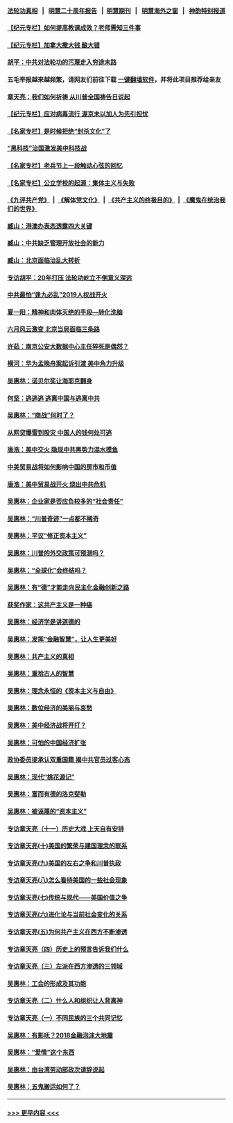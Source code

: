 #### [法轮功真相](https://github.com/gfw-breaker/truth/blob/master/README.md?t=0) &nbsp;&nbsp;|&nbsp;&nbsp; [明慧二十周年报告](https://github.com/gfw-breaker/mh-reports/blob/master/README.md?t=0) &nbsp;&nbsp;|&nbsp;&nbsp;[明慧期刊](https://github.com/gfw-breaker/mh-qikan) &nbsp;&nbsp;|&nbsp;&nbsp; [明慧海外之窗](https://github.com/gfw-breaker/mh-news/blob/master/README.md?t=0) &nbsp;&nbsp;|&nbsp;&nbsp; [神韵特别报道](https://github.com/gfw-breaker/mh-news/blob/master/shenyun.md?t=0)
#### [【纪元专栏】如何提高教课成效？老师需知三件事](../pages/nsc423/n12417848.md?t=06271551) 
#### [【纪元专栏】加拿大撒大钱 酿大错](../pages/nsc423/n12406564.md?t=06271551) 
#### [胡平：中共对法轮功的污蔑走入穷途末路](../pages/nsc423/n12266737.md?t=06271551) 
#### 五毛举报越来越频繁，请网友们前往下载 [一键翻墙软件](https://github.com/gfw-breaker/ssr-accounts)，并将此项目推荐给亲友
#### [章天亮：我们如何祈祷 从川普全国祷告日说起](../pages/nsc423/n11944627.md?t=06271551) 
#### [【纪元专栏】应对病毒流行 渥京未以加人为先引担忧](../pages/nsc423/n11875714.md?t=06271551) 
#### [【名家专栏】是时候拒绝“封杀文化”了](../pages/nsc423/n11814093.md?t=06271551) 
#### [“黑科技”治国激发美中科技战](../pages/nsc423/n11638056.md?t=06271551) 
#### [【名家专栏】老兵节上一段触动心弦的回忆](../pages/nsc423/n11646016.md?t=06271551) 
#### [【名家专栏】公立学校的起源：集体主义与失败](../pages/nsc423/n11601833.md?t=06271551) 
#### [《九评共产党》](https://github.com/begood0513/9ping.md/blob/master/README.md) &nbsp;|&nbsp; [《解体党文化》](../../../../jtdwh.md/blob/master/README.md)  &nbsp;|&nbsp; [《共产主义的终极目的》](../../../../gczydzjmd.md/blob/master/README.md) &nbsp;|&nbsp; [《魔鬼在统治我们的世界》](../../../../mgztzwmdsj.md/blob/master/README.md) 
#### [臧山：港澳办表态透露四大关键](../pages/nsc423/n11421628.md?t=06271551) 
#### [臧山：中共缺乏管理开放社会的能力](../pages/nsc423/n11407457.md?t=06271551) 
#### [臧山：北京面临治乱大转折](../pages/nsc423/n11406895.md?t=06271551) 
#### [专访胡平：20年打压 法轮功屹立不倒意义深远](../pages/nsc423/n11398800.md?t=06271551) 
#### [中共最怕“逢九必乱”2019人权战开火](../pages/nsc423/n11385248.md?t=06271551) 
#### [夏一阳：精神和肉体灭绝的手段—转化洗脑](../pages/nsc423/n11368250.md?t=06271551) 
#### [六月风云激变 北京当局面临三条路](../pages/nsc423/n11313668.md?t=06271551) 
#### [许茹：南京公安大数据中心主任猝死是偶然？](../pages/nsc423/n11064744.md?t=06271551) 
#### [横河：华为孟晚舟案起诉引渡 美中角力升级](../pages/nsc423/n11027230.md?t=06271551) 
#### [吴惠林：诺贝尔奖让海耶克翻身](../pages/nsc423/n10890049.md?t=06271551) 
#### [何坚：逃逃逃 逃离中国与逃离中共](../pages/nsc423/n10592891.md?t=06271551) 
#### [吴惠林：“商战”何时了？](../pages/nsc423/n10573558.md?t=06271551) 
#### [从网贷爆雷到股灾 中国人的钱何处可逃](../pages/nsc423/n10572800.md?t=06271551) 
#### [唐浩：美中交火 隐现中共黑势力混水摸鱼](../pages/nsc423/n10544040.md?t=06271551) 
#### [中美贸易战将如何影响中国的房市和币值](../pages/nsc423/n10543697.md?t=06271551) 
#### [唐浩：美中贸易战开火 烧出中共危机](../pages/nsc423/n10540126.md?t=06271551) 
#### [吴惠林：企业家是否应负较多的“社会责任”](../pages/nsc423/n10535022.md?t=06271551) 
#### [吴惠林：“川普奇迹”一点都不稀奇](../pages/nsc423/n10512808.md?t=06271551) 
#### [吴惠林：平议“修正资本主义”](../pages/nsc423/n10495724.md?t=06271551) 
#### [吴惠林：川普的外交政策可预测吗？](../pages/nsc423/n10462387.md?t=06271551) 
#### [吴惠林：“全球化”会终结吗？](../pages/nsc423/n10452838.md?t=06271551) 
#### [吴惠林：有“德”才能走向民主化金融创新之路](../pages/nsc423/n10432292.md?t=06271551) 
#### [获奖作家：这共产主义是一种癌](../pages/nsc423/n10431541.md?t=06271551) 
#### [吴惠林：经济学是讲道德的](../pages/nsc423/n10398014.md?t=06271551) 
#### [吴惠林：发挥“金融智慧”，让人生更美好](../pages/nsc423/n10375019.md?t=06271551) 
#### [吴惠林：共产主义的真相](../pages/nsc423/n10351394.md?t=06271551) 
#### [吴惠林：重拾古人的智慧](../pages/nsc423/n10337691.md?t=06271551) 
#### [吴惠林：理念永恒的《资本主义与自由》](../pages/nsc423/n10316274.md?t=06271551) 
#### [吴惠林：数位经济的美丽与哀愁](../pages/nsc423/n10292946.md?t=06271551) 
#### [吴惠林：美中经济战将开打？](../pages/nsc423/n10258825.md?t=06271551) 
#### [吴惠林：可怕的中国经济扩张](../pages/nsc423/n10219147.md?t=06271551) 
#### [政协委员提承认双重国籍 揭中共官员过客心态](../pages/nsc423/n10208809.md?t=06271551) 
#### [吴惠林：现代“桃花源记”](../pages/nsc423/n10185234.md?t=06271551) 
#### [吴惠林：富而有德的洛克斐勒](../pages/nsc423/n10142264.md?t=06271551) 
#### [吴惠林：被诬蔑的“资本主义”](../pages/nsc423/n10124816.md?t=06271551) 
#### [专访章天亮（十一）历史大戏 上天自有安排](../pages/nsc423/n10094905.md?t=06271551) 
#### [专访章天亮(十)美国的繁荣与建国理念的联系](../pages/nsc423/n10094899.md?t=06271551) 
#### [专访章天亮(九)美国的左右之争和川普执政](../pages/nsc423/n10094889.md?t=06271551) 
#### [专访章天亮(八)怎么看待美国的一些社会现象](../pages/nsc423/n10094857.md?t=06271551) 
#### [专访章天亮(七)传统与现代——美国价值之争](../pages/nsc423/n10093140.md?t=06271551) 
#### [专访章天亮(六)进化论与当前社会变化的关系](../pages/nsc423/n10092036.md?t=06271551) 
#### [专访章天亮(五)为何共产主义在西方不断渗透](../pages/nsc423/n10083620.md?t=06271551) 
#### [专访章天亮（四）历史上的预言告诉我们什么](../pages/nsc423/n10083606.md?t=06271551) 
#### [专访章天亮（三）左派在西方渗透的三领域](../pages/nsc423/n10081115.md?t=06271551) 
#### [吴惠林：工会的形成及其功能](../pages/nsc423/n10080633.md?t=06271551) 
#### [专访章天亮（二）什么人和组织让人背离神](../pages/nsc423/n10076637.md?t=06271551) 
#### [专访章天亮（一）不同民族的三个共同记忆](../pages/nsc423/n10074188.md?t=06271551) 
#### [吴惠林：有影呒？2018金融泡沫大地震](../pages/nsc423/n10040534.md?t=06271551) 
#### [吴惠林：“爱情”这个东西](../pages/nsc423/n10019423.md?t=06271551) 
#### [吴惠林：由台湾劳动部政次请辞说起](../pages/nsc423/n9979679.md?t=06271551) 
#### [吴惠林：五鬼搬运如何了？](../pages/nsc423/n9925338.md?t=06271551) 

----
#### [ >>> 更早内容 <<< ](../indexes/nsc423-earlier.md)
